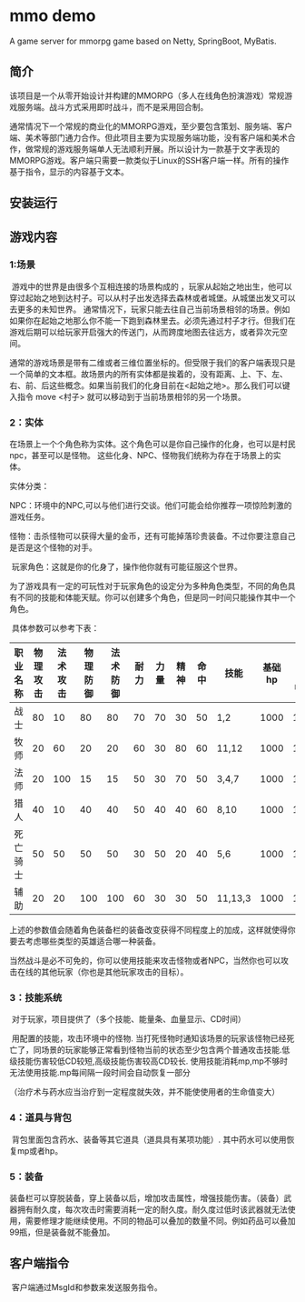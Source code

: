 # mmo demo
A game server for mmorpg game based on Netty, SpringBoot, MyBatis.

## 简介

​	该项目是一个从零开始设计并构建的MMORPG（多人在线角色扮演游戏）常规游戏服务端。战斗方式采用即时战斗，而不是采用回合制。

​	通常情况下一个常规的商业化的MMORPG游戏，至少要包含策划、服务端、客户端、美术等部门通力合作。但此项目主要为实现服务端功能，没有客户端和美术合作，做常规的游戏服务端单人无法顺利开展。所以设计为一款基于文字表现的MMORPG游戏。客户端只需要一款类似于Linux的SSH客户端一样。所有的操作基于指令，显示的内容基于文本。

## 安装运行



## 游戏内容

### 1:场景



​	游戏中的世界是由很多个互相连接的场景构成的 ，玩家从起始之地出生，他可以穿过起始之地到达村子。可以从村子出发选择去森林或者城堡。从城堡出发又可以 去更多的未知世界。
​	通常情况下，玩家只能去往自己当前场景相邻的场景。例如如果你在起始之地那么你不能一下跑到森林里去。必须先通过村子才行。但我们在游戏后期可以给玩家开启强大的传送门，从而跨度地图去往远方，或者异次元空间。

​	通常的游戏场景是带有二维或者三维位置坐标的。但受限于我们的客户端表现只是一个简单的文本框。故场景内的所有实体都是挨着的，没有距离、上、下、左、右、前、后这些概念。
​	如果当前我们的化身目前在<起始之地>。那么我们可以键入指令 move <村子> 就可以移动到于当前场景相邻的另一个场景。

### 2：实体

​	在场景上一个个角色称为实体。这个角色可以是你自己操作的化身，也可以是村民npc，甚至可以是怪物。 这些化身、NPC、怪物我们统称为存在于场景上的实体。

实体分类：

​	NPC：环境中的NPC,可以与他们进行交谈。他们可能会给你推荐一项惊险刺激的游戏任务。

​	怪物：击杀怪物可以获得大量的金币，还有可能掉落珍贵装备。不过你要注意自己是否是这个怪物的对手。

​	玩家角色：这就是你的化身了，操作他你就有可能征服这个世界。

​	为了游戏具有一定的可玩性对于玩家角色的设定分为多种角色类型，不同的角色具有不同的技能和体能天赋。你可以创建多个角色，但是同一时间只能操作其中一个角色。

​	具体参数可以参考下表：

| 职业名称 | 物理攻击 | 法术攻击 | 物理防御 | 法术防御 | 耐力 | 力量 | 精神 | 命中 | 技能    | 基础hp | 基础mp | 智力 |
| -------- | -------- | -------- | -------- | -------- | ---- | ---- | ---- | ---- | ------- | ------ | ------ | ---- |
| 战士     | 80       | 10       | 80       | 80       | 70   | 70   | 30   | 50   | 1,2     | 1000   | 100    | 50   |
| 牧师     | 20       | 60       | 20       | 20       | 60   | 30   | 80   | 60   | 11,12   | 1000   | 101    | 80   |
| 法师     | 20       | 100      | 15       | 15       | 50   | 30   | 70   | 50   | 3,4,7   | 1000   | 102    | 70   |
| 猎人     | 40       | 10       | 40       | 40       | 50   | 40   | 40   | 60   | 8,10    | 1000   | 103    | 60   |
| 死亡骑士 | 50       | 50       | 50       | 50       | 30   | 50   | 20   | 40   | 5,6     | 1000   | 104    | 40   |
| 辅助     | 20       | 20       | 100      | 100      | 60   | 30   | 30   | 50   | 11,13,3 | 1000   | 105    | 50   |

​	上述的参数值会随着角色装备栏的装备改变获得不同程度上的加成，这样就使得你要去考虑哪些类型的英雄适合哪一种装备。

​	当然战斗是必不可免的，你可以使用技能来攻击怪物或者NPC，当然你也可以攻击在线的其他玩家（你也是其他玩家攻击的目标）。

### 3：技能系统

​	对于玩家，项目提供了（多个技能、能量条、血量显示、CD时间）

​	用配置的技能，攻击环境中的怪物.
​	当打死怪物时通知该场景的玩家该怪物已经死亡了，同场景的玩家能够正常看到怪物当前的状态
​	至少包含两个普通攻击技能.低级技能伤害较低CD较短,高级技能伤害较高CD较长.
​	使用技能消耗mp,mp不够时无法使用技能.mp每间隔一段时间会自动恢复一部分

​	（治疗术与药水应当治疗到一定程度就失效，并不能使使用者的生命值变大）

### 4：道具与背包

​	背包里面包含药水、装备等其它道具（道具具有某项功能）. 其中药水可以使用恢复mp或者hp。

### 5：装备

​	装备栏可以穿脱装备，穿上装备以后，增加攻击属性，增强技能伤害。（装备）武器拥有耐久度，每次攻击时需要消耗一定的耐久度。耐久度过低时该武器就无法使用，需要修理才能继续使用。
​	不同的物品可以叠加的数量不同。例如药品可以叠加99瓶，但是装备就不能叠加。

## 客户端指令

​	客户端通过MsgId和参数来发送服务指令。